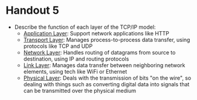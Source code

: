 # Handout 5
* Describe the function of each layer of the TCP/IP model:
  * <u>Application Layer</u>: Support network applications like HTTP
  * <ins>Transport Layer</ins>: Manages process-to-process data transfer, using protocols like TCP and UDP
  * <ins>Network Layer</ins>: Handles routing of datagrams from source to destination, using IP and routing protocols
  * <ins>Link Layer</ins>: Manages data transfer between neighboring network elements, using tech like WiFi or Ethernet
  * <ins>Physical Layer</ins>: Deals with the transmission of bits "on the wire", so dealing with things such as converting digital data into signals that can be transmitted over the physical medium
